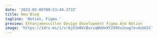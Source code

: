 ```yaml
---
date: '2023-03-06T09:53:44.372Z'
title: New Blog
tagline: 'Notion, Figma '
preview: Ethanjamescullen Design Development Figma And Notion
image: 'https://1drv.ms/i/s!AjOJmBVcBvcvqWUUnXY2X9Vx2oug?e=dzbGSC'
---
```


